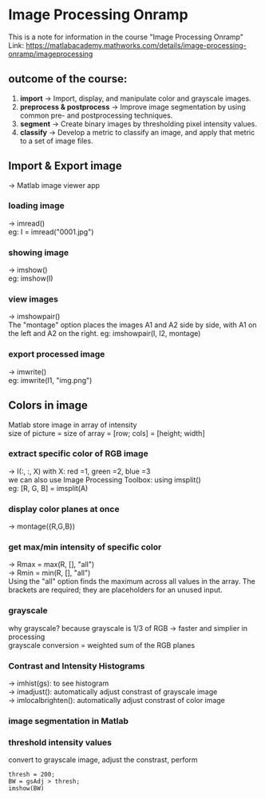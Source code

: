 # Image Processing Onramp #
This is a note for information in the course "Image Processing Onramp" <br />
Link: https://matlabacademy.mathworks.com/details/image-processing-onramp/imageprocessing

## outcome of the course:
1. **import** -> Import, display, and manipulate color and grayscale images.
2. **preprocess & postprocess** -> Improve image segmentation by using common pre- and postprocessing techniques.
3. **segment** -> Create binary images by thresholding pixel intensity values.
4. **classify** -> Develop a metric to classify an image, and apply that metric to a set of image files.
## Import & Export image
-> Matlab image viewer app
### loading image
-> imread() <br/>
eg: I = imread("0001.jpg")

### showing image
-> imshow() <br/>
eg: imshow(I)

### view images
-> imshowpair() <br/>
The "montage" option places the images A1 and A2 side by side, with A1 on the left and A2 on the right.
eg: imshowpair(I, I2, montage)

### export processed image
-> imwrite() <br/>
eg: imwrite(I1, "img.png")

## Colors in image
Matlab store image in array of intensity <br/>
size of picture = size of array = [row; cols] = [height; width] <br/>
### extract specific color of RGB image
-> I(:, :, X) with X: red =1, green =2, blue =3 <br/>
we can also use Image Processing Toolbox: using imsplit() <br/>
eg: [R, G, B] = imsplit(A)

### display color planes at once
-> montage({R,G,B})

### get max/min intensity of specific color
-> Rmax = max(R, [], "all") <br/>
-> Rmin = min(R, [], "all") <br/>
Using the "all" option finds the maximum across all values in the array. The brackets are required; they are placeholders for an unused input. 

### grayscale
why grayscale? because grayscale is 1/3 of RGB -> faster and simplier in processing <br/>
grayscale conversion = weighted sum of the RGB planes

### Contrast and Intensity Histograms
-> imhist(gs): to see histogram <br/>
-> imadjust(): automatically adjust constrast of grayscale image <br/>
-> imlocalbrighten(): automatically adjust constrast of color image <br/>

### image segmentation in Matlab

### threshold intensity values
convert to grayscale image, adjust the constrast, perform 
```
thresh = 200;
BW = gsAdj > thresh;
imshow(BW)
```
